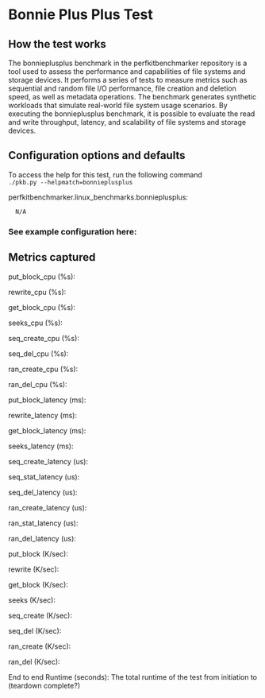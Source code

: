 # Bonnie Plus Plus Test

## How the test works
The bonnieplusplus benchmark in the perfkitbenchmarker repository is a tool used to assess the performance and capabilities of file systems and storage devices. It performs a series of tests to measure metrics such as sequential and random file I/O performance, file creation and deletion speed, as well as metadata operations. The benchmark generates synthetic workloads that simulate real-world file system usage scenarios. By executing the bonnieplusplus benchmark, it is possible to evaluate the read and write throughput, latency, and scalability of file systems and storage devices.

## Configuration options and defaults
To access the help for this test, run the following command  
```./pkb.py --helpmatch=bonnieplusplus```  

perfkitbenchmarker.linux_benchmarks.bonnieplusplus:
```
  N/A
```
### See example configuration here: 


## Metrics captured
put_block_cpu (%s):

rewrite_cpu (%s):

get_block_cpu (%s):

seeks_cpu (%s):

seq_create_cpu (%s):

seq_del_cpu (%s):

ran_create_cpu (%s):

ran_del_cpu (%s):

put_block_latency (ms):

rewrite_latency (ms):

get_block_latency (ms):

seeks_latency (ms):

seq_create_latency (us):

seq_stat_latency (us):

seq_del_latency (us):

ran_create_latency (us):

ran_stat_latency (us):

ran_del_latency (us):

put_block (K/sec):

rewrite (K/sec):

get_block (K/sec):

seeks (K/sec):

seq_create (K/sec):

seq_del (K/sec):

ran_create (K/sec):

ran_del (K/sec):

End to end Runtime (seconds): 
The total runtime of the test from initiation to (teardown complete?)
